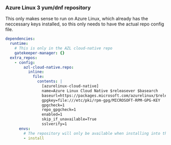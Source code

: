 ### Azure Linux 3 yum/dnf repository

This only makes sense to run on Azure Linux, which already has the neccessary
keys installed, so this only needs to have the actual repo config file.

```yaml
dependencies:
  runtime:
    # This is only in the AZL cloud-native repo
    gatekeeper-manager: {}
  extra_repos:
    - config:
        azl-cloud-native.repo:
          inline:
            file:
              contents: |
                [azurelinux-cloud-native]
                name=Azure Linux Cloud Native $releasever $basearch
                baseurl=https://packages.microsoft.com/azurelinux/$releasever/prod/cloud-native/$basearch
                gpgkey=file:///etc/pki/rpm-gpg/MICROSOFT-RPM-GPG-KEY
                gpgcheck=1
                repo_gpgcheck=1
                enabled=1
                skip_if_unavailable=True
                sslverify=1
      envs:
        # The repository will only be available when installing into the final container
        - install
```
